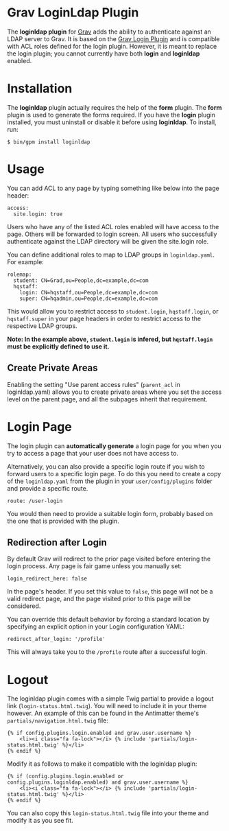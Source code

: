 # Grav LoginLdap Plugin

The **loginldap plugin** for [Grav](http://github.com/getgrav/grav) adds the ability to authenticate against an LDAP server to Grav.  It is based on the [Grav Login Plugin](https://github.com/getgrav/grav-plugin-login) and is compatible with ACL roles defined for the login plugin.  However, it is meant to replace the login plugin; you cannot currently have both **login** and **loginldap** enabled.

# Installation

The **loginldap** plugin actually requires the help of the **form** plugin.  The **form** plugin is used to generate the forms required.  If you have the **login** plugin installed, you must uninstall or disable it before using **loginldap**.  To install, run:

```
$ bin/gpm install loginldap
```


# Usage

You can add ACL to any page by typing something like below into the page header:

```
access:
  site.login: true
```

Users who have any of the listed ACL roles enabled will have access to the page.  Others will be forwarded to login screen.  All users who successfully authenticate against the LDAP directory will be given the site.login role.

You can define additional roles to map to LDAP groups in `loginldap.yaml`.  For example:

```
rolemap:
  student: CN=Grad,ou=People,dc=example,dc=com
  hqstaff:
    login: CN=hqstaff,ou=People,dc=example,dc=com
    super: CN=hqadmin,ou=People,dc=example,dc=com
```

This would allow you to restrict access to `student.login`, `hqstaff.login`, or `hqstaff.super` in your page headers in order to restrict access to the respective LDAP groups.

**Note: In the example above, `student.login` is infered, but `hqstaff.login` must be explicitly defined to use it.**

## Create Private Areas

Enabling the setting "Use parent access rules" (`parent_acl` in loginldap.yaml) allows you to create private areas where you set the access level on the parent page, and all the subpages inherit that requirement.

# Login Page

The login plugin can **automatically generate** a login page for you when you try to access a page that your user does not have access to.

Alternatively, you can also provide a specific login route if you wish to forward users to a specific login page. To do this you need to create a copy of the `loginldap.yaml` from the plugin in your `user/config/plugins` folder and provide a specific route.

```
route: /user-login
```

You would then need to provide a suitable login form, probably based on the one that is provided with the plugin.

## Redirection after Login

By default Grav will redirect to the prior page visited before entering the login process.  Any page is fair game unless you manually set:

```
login_redirect_here: false
```

In the page's header.  If you set this value to `false`, this page will not be a valid redirect page, and the page visited prior to this page will be considered.

You can override this default behavior by forcing a standard location by specifying an explicit option in your Login configuration YAML:

```
redirect_after_login: '/profile'
```

This will always take you to the `/profile` route after a successful login.

# Logout

The loginldap plugin comes with a simple Twig partial to provide a logout link (`login-status.html.twig`).  You will need to include it in your theme however.  An example of this can be found in the Antimatter theme's `partials/navigation.html.twig` file:

```
{% if config.plugins.login.enabled and grav.user.username %}
    <li><i class="fa fa-lock"></i> {% include 'partials/login-status.html.twig' %}</li>
{% endif %}
```

Modify it as follows to make it compatible with the loginldap plugin:

```
{% if (config.plugins.login.enabled or config.plugins.loginldap.enabled) and grav.user.username %}
    <li><i class="fa fa-lock"></i> {% include 'partials/login-status.html.twig' %}</li>
{% endif %}
```

You can also copy this `login-status.html.twig` file into your theme and modify it as you see fit.
